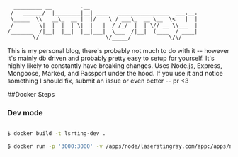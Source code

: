 ```
  _________ __         .__                                  
 /   ______/  |________|__| ____   ________________  ___.__.
 \_____  \\   __\_  __ |  |/    \ / ___\_  __ \__  \<   |  |
 /        \|  |  |  | \|  |   |  / /_/  |  | \// __ \\___  |
/_______  /|__|  |__|  |__|___|  \___  /|__|  (____  / ____|
        \/                     \/_____/            \/\/     

```

This is my personal blog, there's probably not much to do with it -- however it's mainly db driven and probably pretty easy to setup for yourself. It's highly likely to constantly have breaking changes. Uses Node.js, Express, Mongoose, Marked, and Passport under the hood. If you use it and notice something I should fix, submit an issue or even better -- pr <3

##Docker Steps

### Dev mode
```sh

$ docker build -t lsrting-dev .

$ docker run -p '3000:3000' -v /apps/node/laserstingray.com/app:/apps/node_modules/app  -it --rm --name lsrs lsrting-dev

```